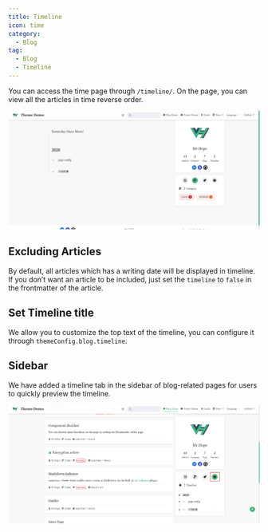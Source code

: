 ```yaml
---
title: Timeline
icon: time
category:
  - Blog
tag:
  - Blog
  - Timeline
---
```


You can access the time page through `/timeline/`. On the page, you can view all the articles in time reverse order.

![Timeline Page](./assets/timeline.png)

## Excluding Articles

By default, all articles which has a writing date will be displayed in timeline. If you don’t want an article to be included, just set the `timeline` to `false` in the frontmatter of the article.

## Set Timeline title

We allow you to customize the top text of the timeline, you can configure it through `themeConfig.blog.timeline`.

## Sidebar

We have added a timeline tab in the sidebar of blog-related pages for users to quickly preview the timeline.

![Timeline Tab](./assets/timeline-tab.png)
